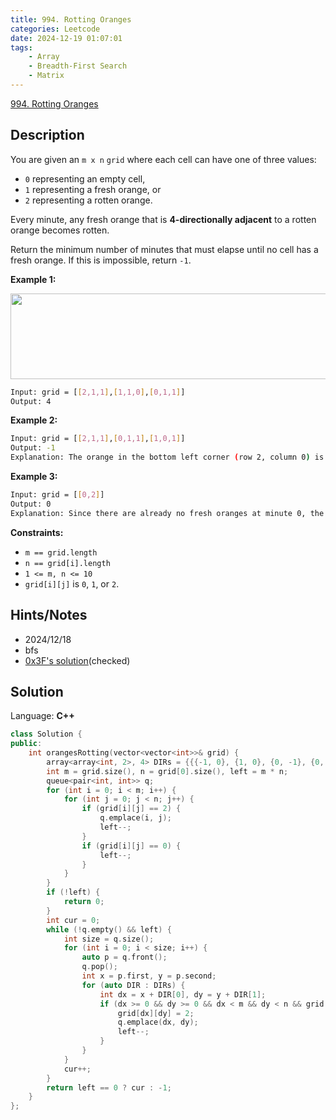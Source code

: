 ```yaml
---
title: 994. Rotting Oranges
categories: Leetcode
date: 2024-12-19 01:07:01
tags:
    - Array
    - Breadth-First Search
    - Matrix
---
```


[994. Rotting Oranges](https://leetcode.com/problems/rotting-oranges/description/?envType=problem-list-v2&envId=plakya4j)

## Description

You are given an `m x n` `grid` where each cell can have one of three values:

- `0` representing an empty cell,
- `1` representing a fresh orange, or
- `2` representing a rotten orange.

Every minute, any fresh orange that is **4-directionally adjacent**  to a rotten orange becomes rotten.

Return the minimum number of minutes that must elapse until no cell has a fresh orange. If this is impossible, return `-1`.

**Example 1:**

<img alt="" src="https://assets.leetcode.com/uploads/2019/02/16/oranges.png" style="width: 650px; height: 137px;">

```bash
Input: grid = [[2,1,1],[1,1,0],[0,1,1]]
Output: 4
```

**Example 2:**

```bash
Input: grid = [[2,1,1],[0,1,1],[1,0,1]]
Output: -1
Explanation: The orange in the bottom left corner (row 2, column 0) is never rotten, because rotting only happens 4-directionally.
```

**Example 3:**

```bash
Input: grid = [[0,2]]
Output: 0
Explanation: Since there are already no fresh oranges at minute 0, the answer is just 0.
```

**Constraints:**

- `m == grid.length`
- `n == grid[i].length`
- `1 <= m, n <= 10`
- `grid[i][j]` is `0`, `1`, or `2`.

## Hints/Notes

- 2024/12/18
- bfs
- [0x3F's solution](https://leetcode.cn/problems/rotting-oranges/solutions/2773461/duo-yuan-bfsfu-ti-dan-pythonjavacgojsrus-yfmh/)(checked)

## Solution

Language: **C++**

```C++
class Solution {
public:
    int orangesRotting(vector<vector<int>>& grid) {
        array<array<int, 2>, 4> DIRs = {{{-1, 0}, {1, 0}, {0, -1}, {0, 1}}};
        int m = grid.size(), n = grid[0].size(), left = m * n;
        queue<pair<int, int>> q;
        for (int i = 0; i < m; i++) {
            for (int j = 0; j < n; j++) {
                if (grid[i][j] == 2) {
                    q.emplace(i, j);
                    left--;
                }
                if (grid[i][j] == 0) {
                    left--;
                }
            }
        }
        if (!left) {
            return 0;
        }
        int cur = 0;
        while (!q.empty() && left) {
            int size = q.size();
            for (int i = 0; i < size; i++) {
                auto p = q.front();
                q.pop();
                int x = p.first, y = p.second;
                for (auto DIR : DIRs) {
                    int dx = x + DIR[0], dy = y + DIR[1];
                    if (dx >= 0 && dy >= 0 && dx < m && dy < n && grid[dx][dy] == 1) {
                        grid[dx][dy] = 2;
                        q.emplace(dx, dy);
                        left--;
                    }
                }
            }
            cur++;
        }
        return left == 0 ? cur : -1;
    }
};
```

